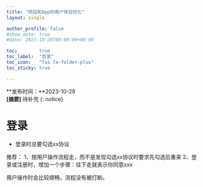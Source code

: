 ```yaml
---
title: "网站和App的用户体验优化"
layout: single

author_profile: false
#show_date: true
#date: 2023-10-29T00:00:00+08:00

toc:        true
toc_label:  "目录"
toc_icon:   "fas fa-folder-plus"
toc_sticky: true

---
```

<i class="far fa-fw fa-calendar-alt"></i>**发布时间：**2023-10-29<br/>
**[摘要]** 待补充
{:.notice}

# 登录

- 登录时总要勾选xx协议

推荐：
1、按用户操作流程走，而不是发现勾选xx协议时要求先勾选后重来
2、登录或注册时，增加一个步骤：往下走就表示你同意xxx

用户操作时会比较顺畅，流程没有被打断。

